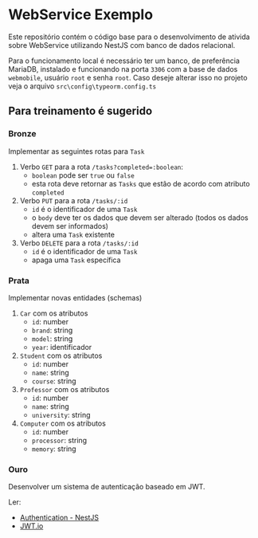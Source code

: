 # WebService Exemplo

Este repositório contém o código base para o desenvolvimento de ativida sobre WebService utilizando NestJS com banco de dados relacional.

Para o funcionamento local é necessário ter um banco, de preferência MariaDB, instalado e funcionando na porta `3306` com a base de dados `webmobile`, usuário `root` e senha `root`. Caso deseje alterar isso no projeto veja o arquivo `src\config\typeorm.config.ts`

## Para treinamento é sugerido

### Bronze

Implementar as seguintes rotas para `Task`

1. Verbo `GET` para a rota `/tasks?completed=:boolean`: 
   - `boolean` pode ser `true` ou `false` 
   - esta rota deve retornar as `Tasks` que estão de acordo com atributo `completed`
1. Verbo `PUT` para a rota `/tasks/:id`
   - `id` é o identificador de uma `Task`
   - o `body` deve ter os dados que devem ser alterado (todos os dados devem ser informados)
   - altera uma `Task` existente
1. Verbo `DELETE` para a rota `/tasks/:id`
   - `id` é o identificador de uma `Task`
   - apaga uma `Task` específica

### Prata

Implementar novas entidades (schemas)

1. `Car` com os atributos
   - `id`: number
   - `brand`: string
   - `model`: string
   - `year`: identificador
1. `Student` com os atributos
   - `id`: number
   - `name`: string
   - `course`: string
1. `Professor` com os atributos
   - `id`: number
   - `name`: string
   - `university`: string
1. `Computer` com os atributos
   - `id`: number
   - `processor`: string
   - `memory`: string

### Ouro

Desenvolver um sistema de autenticação baseado em JWT.

Ler:

- [Authentication - NestJS](https://docs.nestjs.com/techniques/authentication)
- [JWT.io](https://jwt.io)
